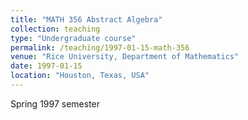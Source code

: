 ```yaml
---
title: "MATH 356 Abstract Algebra"
collection: teaching
type: "Undergraduate course"
permalink: /teaching/1997-01-15-math-356
venue: "Rice University, Department of Mathematics"
date: 1997-01-15
location: "Houston, Texas, USA"
---
```


Spring 1997 semester
